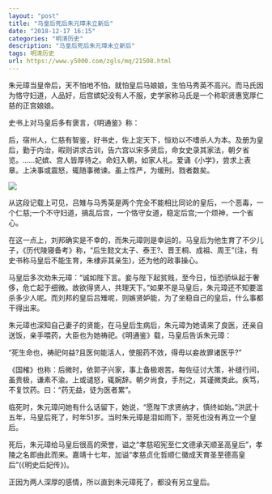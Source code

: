 ```yaml
---
layout: "post"
title: "马皇后死后朱元璋未立新后"
date: "2018-12-17 16:15"
categories: "明清历史"
description: "马皇后死后朱元璋未立新后"
tags: 明清历史
url: https://www.y5000.com/zgls/mq/21508.html
---
```






朱元璋当皇帝后，天不怕地不怕，就怕皇后马娘娘，生怕马秀英不高兴。而马氏因为恪守妇道，人品好，后宫嫔妃没有人不服，史学家称马氏是一个称职贤惠宽厚仁慈的正宫娘娘。

史书上对马皇后多有褒言，《明通鉴》称：

后，宿州人，仁慈有智鉴，好书史，佐上定天下，恒劝以不嗜杀人为本。及册为皇后，勤于内治，暇则讲求古训，告六宫以宋多贤后，命女史录其家法，朝夕省览。……妃嫔、宫人皆厚待之。命妇入朝，如家人礼。爱诵《小学》，尝求上表章。上决事或震怒，辄随事微谏。虽上性严，为缓刑，戮者数矣。

![](https://img.y5000.com/uploads/allimg/170516/8-1F516102924I7.jpg)

从这段记载上可见，吕雉与马秀英是两个完全不能相比同论的皇后，一个恶毒，一个仁慈;一个不守妇道，搞乱后宫，一个恪守女道，稳定后宫;一个烦神，一个省心。

在这一点上，刘邦确实是不幸的，而朱元璋则是幸运的。马皇后为他生育了不少儿子，《历代陵寝备考》称，“后生懿文太子、泰王?、晋王桐、成祖、周王”(注，有史书称马皇后不能生育，朱棣非其亲生)，还为他的政事操心。

马皇后多次劝朱元璋：“诚如陛下言。妾与陛下起贫贱，至今日，恒恐骄纵起于奢侈，危亡起于细微。故欲得贤人，共理天下。”如果不是马皇后，朱元璋还不知要滥杀多少人呢。而刘邦的皇后吕雉呢，则嫉贤妒能，为了坐稳自己的皇后，什么事都干得出来。

朱元璋也深知自己妻子的贤能，在马皇后生病后，朱元璋为她请来了良医，还亲自送饭，亲手喂药，大臣也为她祷祀。《明通鉴》载，马皇后告诉朱元璋：

“死生命也，祷祀何益?且医何能活人，使服药不效，得毋以妾故罪诸医乎?”

《国榷》也称：后微时，依郭子兴家，事上备极艰苦。每佐征讨大策，补缝行间，虽贵极，谦素不渝。上或谴怒，辄婉辞。朝夕尚食，手剂之，其谨微类此。疾笃，不复饮药。曰：“药无益，徒为医者累”。

临死时，朱元璋问她有什么话留下，她说，“愿陛下求贤纳才，慎终如始。”洪武十五年，马皇后死了，时年51岁。当时朱元璋是泪如雨下，至死也没有再立一个皇后。

死后，朱元璋给马皇后很高的荣誉，谥之“孝慈昭宪至仁文德承天顺圣高皇后”，孝陵之名即由此而来。嘉靖十七年，加谥“孝慈贞化哲顺仁徽成天育圣至德高皇后”(《明史后妃传》)。

正因为两人深厚的感情，所以直到朱元璋死了，都没有另立皇后。

